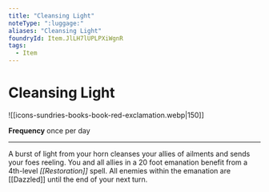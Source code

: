 ```yaml
---
title: "Cleansing Light"
noteType: ":luggage:"
aliases: "Cleansing Light"
foundryId: Item.JlLH7lUPLPXiWgnR
tags:
  - Item
---
```


# Cleansing Light
![[icons-sundries-books-book-red-exclamation.webp|150]]

**Frequency** once per day

* * *

A burst of light from your horn cleanses your allies of ailments and sends your foes reeling. You and all allies in a 20 foot emanation benefit from a 4th-level _[[Restoration]]_ spell. All enemies within the emanation are [[Dazzled]] until the end of your next turn.

